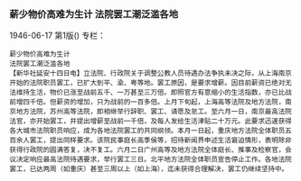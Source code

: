 ### 薪少物价高难为生计  法院罢工潮泛滥各地

1946-06-17
第1版()
专栏：

    薪少物价高难为生计
    法院罢工潮泛滥各地
    【新华社延安十四日电】立法院、行政院关于调整公教人员待遇办法争执未决之际，从上海南京开始的法院职员罢工，已扩大到平、渝、粤等地。罢工原因，是要求增薪。因目前薪资已绝对无法维持生活，物价已涨至战前五千、一万甚至三万倍。即照官方有意缩小的生活指数，亦已比战前增四千倍。但薪资的增加，只为战前的一百多倍。上月下旬起，上海高等法院及地方法院，南京地方法院，苏州高等法院，即相继举行辞职、罢工、请愿及怠工。至六月一日，南京最高法院法官，亦开始罢工，并提出增薪至战前一千倍，及每人发给生活津贴二十万元。此要求迅速获得各大城市法院职员响应，成为各地法院罢工的共同纲领。本月一日起，重庆地方法院全体职员五百余人罢工，提出同样要求。该院民事庭长高季侯等，招待新闻界申述生活窘迫情形，表明除非获得行政院的圆满答复，决不复工。六月二日广州高等及地方法院全体庭长、推事及检察官，会议决定响应最高法院待遇要求，举行罢工三日。北平地方法院全体职员宣告停止工作。各地法院罢工，已达两周（如重庆）甚至三周以上（如上海），迄未获得合理解决，罢工仍继续坚持中。
